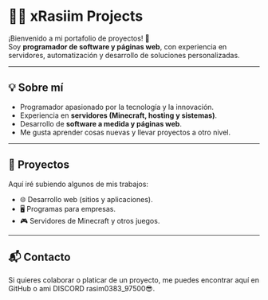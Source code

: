 # 👨‍💻 xRasiim Projects

¡Bienvenido a mi portafolio de proyectos! 🚀  
Soy **programador de software y páginas web**, con experiencia en servidores, automatización y desarrollo de soluciones personalizadas.  

---

## 💡 Sobre mí
- Programador apasionado por la tecnología y la innovación.  
- Experiencia en **servidores (Minecraft, hosting y sistemas)**.  
- Desarrollo de **software a medida y páginas web**.  
- Me gusta aprender cosas nuevas y llevar proyectos a otro nivel.  

---

## 📂 Proyectos
Aquí iré subiendo algunos de mis trabajos:

- 🌐 Desarrollo web (sitios y aplicaciones).  
- 🖥️ Programas para empresas.  
- 🎮 Servidores de Minecraft y otros juegos.  

---

## 📬 Contacto
Si quieres colaborar o platicar de un proyecto, me puedes encontrar aquí en GitHub o ami DISCORD 
rasim0383_97500😎.
